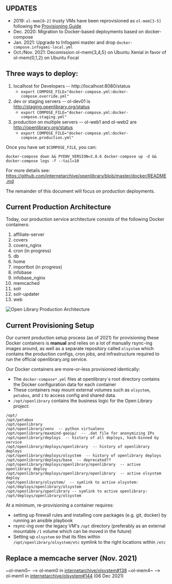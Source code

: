 ## UPDATES
- 2019: `ol-mem[0-2]` trusty VMs have been reprovisioned as `ol-mem[3-5]` following the [Provisioning Guide](https://github.com/internetarchive/openlibrary/wiki/Provisioning-Guide)
- Dec. 2020: Migration to Docker-based deployments based on docker-compose
- Jan. 2021: Upgrade to Infogami master and drop `docker-compose.infogami-local.yml`
- Oct./Nov. 2021: Decomission ol-mem{3,4,5} on Ubuntu Xenial in favor of ol-mem{0,1,2} on Ubuntu Focal

## Three ways to deploy:
1. localhost for Developers -- http://localhost:8080/status
    * `export COMPOSE_FILE="docker-compose.yml:docker-compose.override.yml"`
2. dev or staging servers -- ol-dev01 is http://staging.openlibrary.org/status
    * `export COMPOSE_FILE="docker-compose.yml:docker-compose.staging.yml"`
3. production on multiple servers -- ol-web1 and ol-web2 are http://openlibrary.org/status
    * `export COMPOSE_FILE="docker-compose.yml:docker-compose.production.yml"`

Once you have set `$COMPOSE_FILE`, you can:
```
docker-compose down && PYENV_VERSION=3.8.6 docker-compose up -d && docker-compose logs -f --tail=10
```

For more details see: https://github.com/internetarchive/openlibrary/blob/master/docker/README.md

The remainder of this document will focus on production deployments.
 
## Current Production Architecture
Today, our production service architecture consists of the following Docker containers:
1. affiliate-server
2. covers
3. covers_nginx
4. cron (in progress)
5. db
6. home
7. importbot (in progress)
8. infobase
9. infobase_nginx
10. memcached
11. solr
12. solr-updater
13. web

![Open Library Production Architecture](https://archive.org/download/openlibrary-documentation/openlibrary-production-architecture.png)

## Current Provisioning Setup
Our current production setup process (as of 2021) for provisioning these Docker containers is **manual** and relies on a lot of manually rsync-ing images around, as well as a separate repository called `olsystem` which contains the production configs, cron jobs, and infrastructure required to run the official openlibrary.org service.

Our Docker containers are more-or-less provisioned identically:
- The `docker-compose*.yml` files at openlibrary`s root directory contains the Docker configuration data for each container
- These containers may mount external volumes such as `olsystem`, `petabox`, and `1` to access config and shared data.
- `/opt/openlibrary` contains the business logic for the Open Library project:
```
/opt/
/opt/petabox
/opt/openlibrary
/opt/openlibrary/venv  -- python virtualenv
/opt/openlibrary/maxmind-geoip/  -- .dat file for anonymizing IPs
/opt/openlibrary/deploys  -- history of all deploys, hash-binned by service
/opt/openlibrary/deploys/openlibrary  -- history of openlibrary deploys
/opt/openlibrary/deploys/olsystem  -- history of openlibrary deploys
/opt/openlibrary/deploys/base  -- deprecated??
/opt/openlibrary/deploys/openlibrary/openlibrary  -- active openlibrary deploy
/opt/openlibrary/deploys/openlibrary/openlibrary  -- active olsystem deploy
/opt/openlibrary/olsystem/  -- symlink to active olsystem: /opt/deploys/openlibrary/olsystem
/opt/openlibrary/openlibrary -- symlink to active openlibrary: /opt/deploys/openlibrary/olsystem
```

At a minimum, re-provisioning a container requires:
- setting up firewall rules and installing core packages (e.g. git, docker) by running an ansible playbook
- rsync-ing over the legacy VM's `/opt` directory (preferably as an external mountable `/1` volume which can be moved in the future)
- Setting up `olsystem` so that its files within `/opt/openlibrary/olsystem/etc` symlink to the right locations within `/etc`

## Replace a memcache server (Nov. 2021)
~ol-mem5~ --> ol-mem0 in [internetarchive/olsystem#138](https://github.com/internetarchive/olsystem/pull/138)
~ol-mem4~ --> ol-mem1 in [internetarchive/olsystem#144](https://github.com/internetarchive/olsystem/pull/144) (06 Dec 2021)

